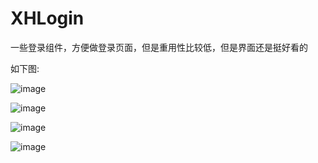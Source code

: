XHLogin
=======

一些登录组件，方便做登录页面，但是重用性比较低，但是界面还是挺好看的

如下图:


![image](https://github.com/JackTeam/XHSocial/raw/master/Screenshots/XHLoginViewController1.png)

![image](https://github.com/JackTeam/XHSocial/raw/master/Screenshots/XHLoginViewController2.png)

![image](https://github.com/JackTeam/XHSocial/raw/master/Screenshots/XHLoginViewController3.png)

![image](https://github.com/JackTeam/XHSocial/raw/master/Screenshots/XHLoginViewController4.png)
